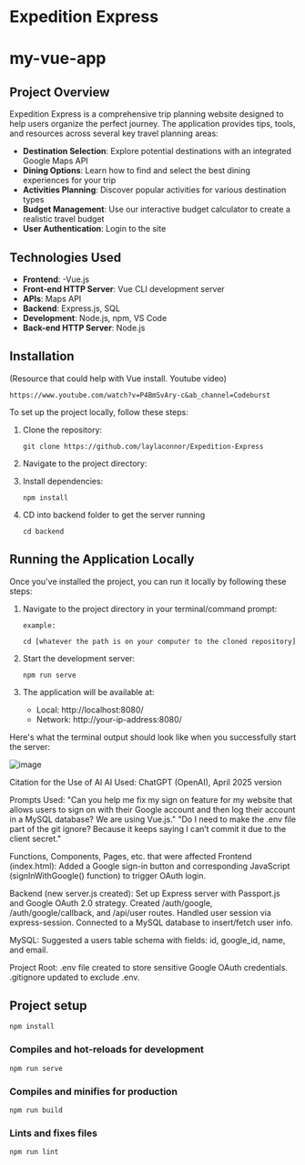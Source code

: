# Expedition Express
# my-vue-app

## Project Overview

Expedition Express is a comprehensive trip planning website designed to help users organize the perfect journey. The application provides tips, tools, and resources across several key travel planning areas:

- **Destination Selection**: Explore potential destinations with an integrated Google Maps API
- **Dining Options**: Learn how to find and select the best dining experiences for your trip
- **Activities Planning**: Discover popular activities for various destination types
- **Budget Management**: Use our interactive budget calculator to create a realistic travel budget
- **User Authentication**: Login to the site

## Technologies Used

- **Frontend**: -Vue.js
- **Front-end HTTP Server**: Vue CLI development server
- **APIs**: Maps API
- **Backend**: Express.js, SQL 
- **Development**: Node.js, npm, VS Code
- **Back-end HTTP Server**: Node.js

## Installation
  (Resource that could help with Vue install. Youtube video)
  ```
  https://www.youtube.com/watch?v=P4BmSvAry-c&ab_channel=Codeburst
  ```

To set up the project locally, follow these steps:

1. Clone the repository:
   ```
   git clone https://github.com/laylaconnor/Expedition-Express
   ```

2. Navigate to the project directory:

3. Install dependencies:
   ```
   npm install
   ```
4. CD into backend folder to get the server running
    ```
   cd backend
   ```

## Running the Application Locally

Once you've installed the project, you can run it locally by following these steps:

1. Navigate to the project directory in your terminal/command prompt:

   ```
   example:
   
   cd [whatever the path is on your computer to the cloned repository]

   ```

2. Start the development server:

   ```
   npm run serve
   ```

3. The application will be available at:
   - Local: http://localhost:8080/
   - Network: http://your-ip-address:8080/

Here's what the terminal output should look like when you successfully start the server:

![image](https://github.com/user-attachments/assets/7f4282c5-4204-4d46-8ebe-85d2861a5b76)

Citation for the Use of AI
AI Used: ChatGPT (OpenAI), April 2025 version

Prompts Used:
"Can you help me fix my sign on feature for my website that allows users to sign on with their Google account and then log their account in a MySQL database? We are using Vue.js."
"Do I need to make the .env file part of the git ignore? Because it keeps saying I can’t commit it due to the client secret."

Functions, Components, Pages, etc. that were affected
Frontend (index.html):
Added a Google sign-in button and corresponding JavaScript (signInWithGoogle() function) to trigger OAuth login.

Backend (new server.js created):
Set up Express server with Passport.js and Google OAuth 2.0 strategy.
Created /auth/google, /auth/google/callback, and /api/user routes.
Handled user session via express-session.
Connected to a MySQL database to insert/fetch user info.

MySQL:
Suggested a users table schema with fields: id, google_id, name, and email.

Project Root:
.env file created to store sensitive Google OAuth credentials.
.gitignore updated to exclude .env.



## Project setup
```
npm install
```

### Compiles and hot-reloads for development
```
npm run serve
```

### Compiles and minifies for production
```
npm run build
```

### Lints and fixes files
```
npm run lint
```
